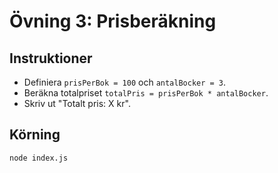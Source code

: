 # Övning 3: Prisberäkning

## Instruktioner
- Definiera `prisPerBok = 100` och `antalBocker = 3`.
- Beräkna totalpriset `totalPris = prisPerBok * antalBocker`.
- Skriv ut "Totalt pris: X kr".

## Körning
```bash
node index.js
